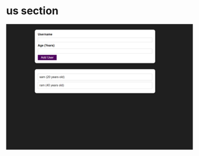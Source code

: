 # us section

<img src="https://github.com/samarpansarkar/add-user-and-showing-warning-app/blob/master/Screenshot%201.png"/>
